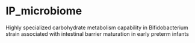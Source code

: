 # IP_microbiome

Highly specialized carbohydrate metabolism capability in Bifidobacterium strain associated with intestinal barrier maturation in early preterm infants

